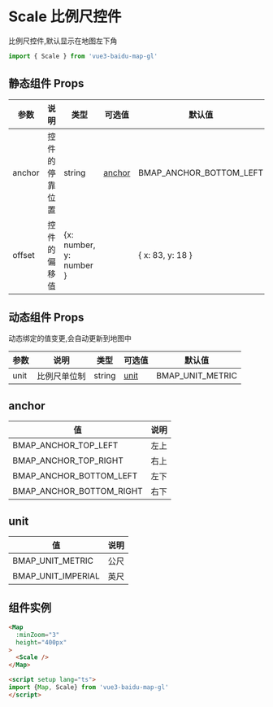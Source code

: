 # Scale 比例尺控件
比例尺控件,默认显示在地图左下角

```ts
import { Scale } from 'vue3-baidu-map-gl'
```

## 静态组件 Props
| 参数   | 说明           | 类型                    | 可选值            | 默认值                  |
| ------ | -------------- | ----------------------- | ----------------- | ----------------------- |
| anchor | 控件的停靠位置 | string                  | [anchor](#anchor) | BMAP_ANCHOR_BOTTOM_LEFT |
| offset | 控件的偏移值   | {x: number, y: number } |                   | { x: 83, y: 18 }        |

## 动态组件 Props
动态绑定的值变更,会自动更新到地图中

| 参数 | 说明         | 类型   | 可选值        | 默认值           |
| ---- | ------------ | ------ | ------------- | ---------------- |
| unit | 比例尺单位制 | string | [unit](#unit) | BMAP_UNIT_METRIC |

## anchor
| 值                       | 说明 |
| ------------------------ | ---- |
| BMAP_ANCHOR_TOP_LEFT     | 左上 |
| BMAP_ANCHOR_TOP_RIGHT    | 右上 |
| BMAP_ANCHOR_BOTTOM_LEFT  | 左下 |
| BMAP_ANCHOR_BOTTOM_RIGHT | 右下 |

## unit
| 值                 | 说明 |
| ------------------ | ---- |
| BMAP_UNIT_METRIC   | 公尺 |
| BMAP_UNIT_IMPERIAL | 英尺 |

## 组件实例
<div>
<Map
  :ak="'4stE857hYPHbEmgKhLiTAa0QbCIULHpm'"
  :minZoom="3"
  height="400px"
>
  <Scale />
</Map>
</div>


```html
<Map
  :minZoom="3" 
  height="400px"
>
  <Scale />
</Map>

<script setup lang="ts">
import {Map, Scale} from 'vue3-baidu-map-gl'
</script>
```